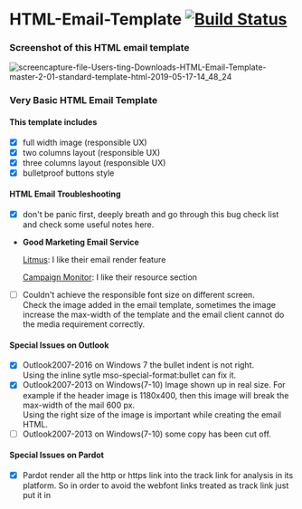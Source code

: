 # HTML-Email-Template [![Build Status](https://img.shields.io/travis/fatih/color.svg?style=flat-square)](https://travis-ci.org/fatih/color)

### Screenshot of this HTML email template
![screencapture-file-Users-ting-Downloads-HTML-Email-Template-master-2-01-standard-template-html-2019-05-17-14_48_24](https://user-images.githubusercontent.com/2945947/57949920-bbfe6000-78b3-11e9-8aeb-2e471404f9de.png)

### Very Basic HTML Email Template

#### This template includes
- [x] full width image (responsible UX)
- [x] two columns layout (responsible UX)
- [x] three columns layout (responsible UX)
- [x] bulletproof buttons style

#### HTML Email Troubleshooting
- [x] don't be panic first, deeply breath and go through this bug check list and check some useful notes here.

* **Good Marketing Email Service**

  [Litmus](https://litmus.com): I like their email render feature
  
  [Campaign Monitor](https://www.campaignmonitor.com): I like their resource section
  
- [ ] Couldn't achieve the responsible font size on different screen.<br/>Check the image added in the email template, sometimes the image increase the max-width of the template and the email client cannot do the media requirement correctly.

#### Special Issues on Outlook
- [x] Outlook2007-2016 on Windows 7 the bullet indent is not right.<br/>  Using the inline sytle mso-special-format:bullet can fix it.
- [x] Outlook2007-2013 on Windows(7-10) Image shown up in real size. For example if the header image is 1180x400, then this image will break the max-width of the mail 600 px. <br/>
  Using the right size of the image is important while creating the email HTML.
- [ ] Outlook2007-2013 on Windows(7-10) some copy has been cut off.

#### Special Issues on Pardot
- [x] Pardot render all the http or https link into the track link for analysis in its platform. So in order to avoid the webfont links treated as track link just put it in <style> tag.

- [x] I personally don't like the test email feature from Pardot, since it is too too slow, local server might be pretty fast. Use command line here can make life much easier. Here is my try, installed SendEmail service on MacOS.
```
brew SendEmail

/usr/local/Cellar/sendemail/1.56/bin/sendEmail -f yoursender@gmail.com -t yourRecipient@gmail.com < youttestemail.html -s smtp.gmail.com:587 -xu youraccount@gmail.com -xp password

```
- [x] Jenkins pipeline service is perfect to test the created template on your own email client, and the speed is extreamly fast. 
If you never use it before, you can follow this post.https://medium.com/@gustavo.guss/jenkins-sending-email-on-post-build-938b236545d2 configure the Jenkins Email plugins, then create the pipeline and configure it as the screenshot, then add the script to the pipeline part and build it.
<img width="639" alt="Screen Shot 2019-05-24 at 4 18 28 PM" src="https://user-images.githubusercontent.com/2945947/58354564-de5a2580-7e3f-11e9-818a-a38afcef1464.png">

```bash
pipeline {
   agent any
    
    stages {
        stage('clone repo and clean it'){
            steps{
                sh "rm -rf HTML-Email-Template"
                sh "git clone https://github.com/sparrowxiao/HTML-Email-Template.git"
            }
        }
        stage('Ok') {
            steps {
                echo "Ok"
            }
        }
    }
    post {
        always {
            emailext mimeType: 'text/html', 
            body: '${FILE,path="/Users/Shared/Jenkins/Home/workspace/send-test-email/HTML-Email-Template/01-standard-template.html"}', recipientProviders: [[$class: 'DevelopersRecipientProvider'], [$class: 'RequesterRecipientProvider']], subject: 'Test'
        }
    }
  
}
```



